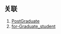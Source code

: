## 关联

1. [PostGraduate](https://github.com/WangRongsheng/PostGraduate)
2. [for-Graduate_student](https://github.com/WangRongsheng/for-Graduate_student)